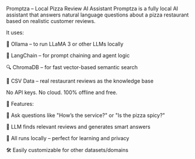 Promptza – Local Pizza Review AI Assistant
Promptza is a fully local AI assistant that answers natural language questions about a pizza restaurant based on realistic customer reviews.

It uses:

🧠 Ollama – to run LLaMA 3 or other LLMs locally

🔗 LangChain – for prompt chaining and agent logic

🔍 ChromaDB – for fast vector-based semantic search

📄 CSV Data – real restaurant reviews as the knowledge base

No API keys. No cloud. 100% offline and free.

🚀 Features:

🔎 Ask questions like "How’s the service?" or "Is the pizza spicy?"

🧠 LLM finds relevant reviews and generates smart answers

💾 All runs locally – perfect for learning and privacy

🛠️ Easily customizable for other datasets/domains
